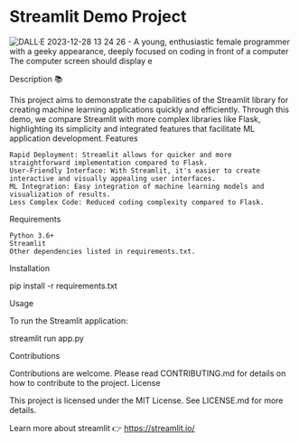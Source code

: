 # Streamlit Demo Project

![DALL·E 2023-12-28 13 24 26 - A young, enthusiastic female programmer with a geeky appearance, deeply focused on coding in front of a computer  The computer screen should display e](https://github.com/Munchkinland/ML-web-app-using-Streamlit/assets/92251234/1d4e03bc-73aa-4f7e-be5b-d42a57f0c92f)

Description 📚

This project aims to demonstrate the capabilities of the Streamlit library for creating machine learning applications quickly and efficiently. Through this demo, we compare Streamlit with more complex libraries like Flask, highlighting its simplicity and integrated features that facilitate ML application development.
Features

    Rapid Deployment: Streamlit allows for quicker and more straightforward implementation compared to Flask.
    User-Friendly Interface: With Streamlit, it's easier to create interactive and visually appealing user interfaces.
    ML Integration: Easy integration of machine learning models and visualization of results.
    Less Complex Code: Reduced coding complexity compared to Flask.

Requirements

    Python 3.6+
    Streamlit
    Other dependencies listed in requirements.txt.

Installation

pip install -r requirements.txt

Usage

To run the Streamlit application:

streamlit run app.py

Contributions

Contributions are welcome. Please read CONTRIBUTING.md for details on how to contribute to the project.
License

This project is licensed under the MIT License. See LICENSE.md for more details.

Learn more about streamlit 👉 https://streamlit.io/
